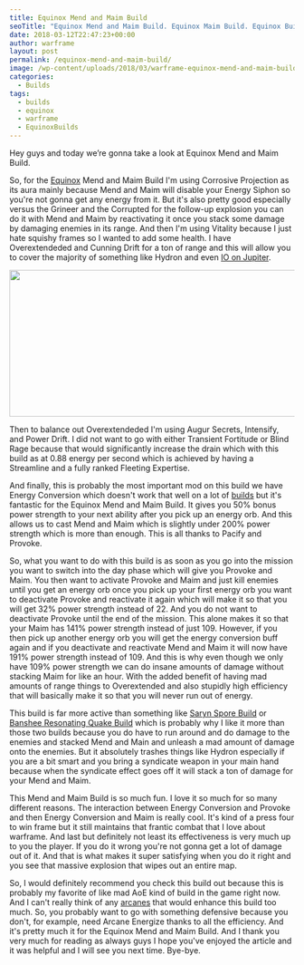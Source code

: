 ```yaml
---
title: Equinox Mend and Maim Build
seoTitle: "Equinox Mend and Maim Build. Equinox Maim Build. Equinox Build"
date: 2018-03-12T22:47:23+00:00
author: warframe
layout: post
permalink: /equinox-mend-and-maim-build/
image: /wp-content/uploads/2018/03/warframe-equinox-mend-and-maim-build.jpg
categories:
  - Builds
tags:
  - builds
  - equinox
  - warframe
  - EquinoxBuilds
---
```

<span>Hey guys and today we’re gonna take a look at Equinox Mend and Maim Build.</span><!--more-->

So, for the [Equinox](/warframes/equinox/ "Equinox") Mend and Maim Build I'm using Corrosive Projection as its aura mainly because Mend and Maim will disable your Energy Siphon so you're not gonna get any energy from it. But it's also pretty good especially versus the Grineer and the Corrupted for the follow-up explosion you can do it with Mend and Maim by reactivating it once you stack some damage by damaging enemies in its range. And then I'm using Vitality because I just hate squishy frames so I wanted to add some health. I have Overextendeded and Cunning Drift for a ton of range and this will allow you to cover the majority of something like Hydron and even [IO on Jupiter](/how-to-farm-relics/ "Place to farm relics").

<img src="https://warframeblog.com/wp-content/uploads/2018/03/equinox-mend-and-maim-build-1024x353.png" alt="" width="750" height="259" class="alignnone size-large wp-image-1095" srcset="https://warframeblog.com/wp-content/uploads/2018/03/equinox-mend-and-maim-build-1024x353.png 1024w, https://warframeblog.com/wp-content/uploads/2018/03/equinox-mend-and-maim-build-300x103.png 300w, https://warframeblog.com/wp-content/uploads/2018/03/equinox-mend-and-maim-build-768x265.png 768w, https://warframeblog.com/wp-content/uploads/2018/03/equinox-mend-and-maim-build.png 1593w" sizes="(max-width: 750px) 100vw, 750px" />

Then to balance out Overextendeded I'm using Augur Secrets, Intensify, and Power Drift. I did not want to go with either Transient Fortitude or Blind Rage because that would significantly increase the drain which with this build as at 0.88 energy per second which is achieved by having a Streamline and a fully ranked Fleeting Expertise.

And finally, this is probably the most important mod on this build we have Energy Conversion which doesn't work that well on a lot of [builds](/warframe-builds/ "Warframe Builds") but it's fantastic for the Equinox Mend and Maim Build. It gives you 50% bonus power strength to your next ability after you pick up an energy orb. And this allows us to cast Mend and Maim which is slightly under 200% power strength which is more than enough. This is all thanks to Pacify and Provoke.

So, what you want to do with this build is as soon as you go into the mission you want to switch into the day phase which will give you Provoke and Maim. You then want to activate Provoke and Maim and just kill enemies until you get an energy orb once you pick up your first energy orb you want to deactivate Provoke and reactivate it again which will make it so that you will get 32% power strength instead of 22. And you do not want to deactivate Provoke until the end of the mission. This alone makes it so that your Maim has 141% power strength instead of just 109. However, if you then pick up another energy orb you will get the energy conversion buff again and if you deactivate and reactivate Mend and Maim it will now have 191% power strength instead of 109. And this is why even though we only have 109% power strength we can do insane amounts of damage without stacking Maim for like an hour. With the added benefit of having mad amounts of range things to Overextended and also stupidly high efficiency that will basically make it so that you will never run out of energy.

This build is far more active than something like [Saryn Spore Build](/saryn-spore-build/ "Warframe Saryn Spore Build") or [Banshee Resonating Quake Build](/banshee-resonating-quake-build/ "Warframe Banshee Resonating Quake Build") which is probably why I like it more than those two builds because you do have to run around and do damage to the enemies and stacked Mend and Main and unleash a mad amount of damage onto the enemies. But it absolutely trashes things like Hydron especially if you are a bit smart and you bring a syndicate weapon in your main hand because when the syndicate effect goes off it will stack a ton of damage for your Mend and Maim.

This Mend and Maim Build is so much fun. I love it so much for so many different reasons. The interaction between Energy Conversion and Provoke and then Energy Conversion and Maim is really cool. It's kind of a press four to win frame but it still maintains that frantic combat that I love about warframe. And last but definitely not least its effectiveness is very much up to you the player. If you do it wrong you're not gonna get a lot of damage out of it. And that is what makes it super satisfying when you do it right and you see that massive explosion that wipes out an entire map.

So, I would definitely recommend you check this build out because this is probably my favorite of like mad AoE kind of build in the game right now. And I can't really think of any [arcanes](/arcane-rework/ "Warframe Arcanes Rework") that would enhance this build too much. So, you probably want to go with something defensive because you don't, for example, need Arcane Energize thanks to all the efficiency. And it's pretty much it for the Equinox Mend and Maim Build. And I thank you very much for reading as always guys I hope you've enjoyed the article and it was helpful and I will see you next time. Bye-bye.